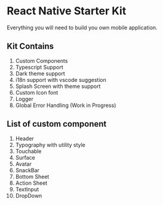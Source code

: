 # React Native Starter Kit

Everything you will need to build you own mobile application.

## Kit Contains

1. Custom Components
1. Typescript Support
1. Dark theme support
1. i18n support with vscode suggestion
1. Splash Screen with theme support
1. Custom Icon font
1. Logger
1. Global Error Handling (Work in Progress)

## List of custom component

1. Header
1. Typography with utility style
1. Touchable
1. Surface
1. Avatar
1. SnackBar
1. Bottom Sheet
1. Action Sheet
1. TextInput
1. DropDown
